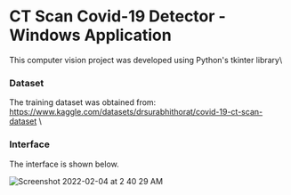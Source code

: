 # CT Scan Covid-19 Detector - Windows Application
This computer vision project was developed using Python's tkinter library\
### Dataset
The training dataset was obtained from: https://www.kaggle.com/datasets/drsurabhithorat/covid-19-ct-scan-dataset \
### Interface 
The interface is shown below.

![Screenshot 2022-02-04 at 2 40 29 AM](https://github.com/Mahdi800/Covid-19-detection-windows-application-/assets/57752472/b78f2204-740d-4ffd-849b-6a5208b05fe2)


